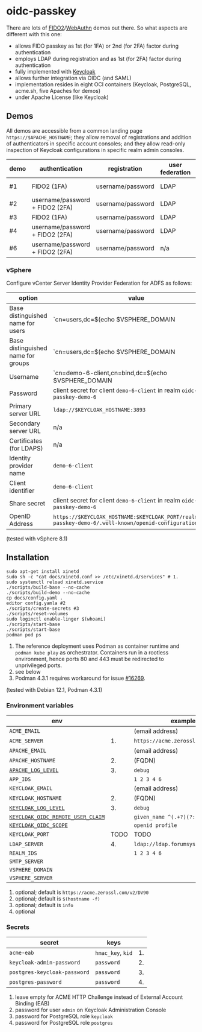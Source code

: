 # oidc-passkey

There are lots of [FIDO2](https://fidoalliance.org/fido2)/[WebAuthn](https://www.w3.org/TR/webauthn-2) demos out there.
So what aspects are different with this one:

* allows FIDO passkey as 1st (for 1FA) or 2nd (for 2FA) factor
  during authentication
* employs LDAP during registration and as 1st (for 2FA) factor
  during authentication
* fully implemented with [Keycloak](https://github.com/keycloak/keycloak/blob/main/LICENSE.txt)
* allows further integration via OIDC (and SAML)
* implementation resides in eight OCI containers
  (Keycloak, PostgreSQL, acme.sh, five Apaches for demos)
* under Apache License (like Keycloak)

## Demos

All demos are accessible from a common landing page `https://$APACHE_HOSTNAME`;
they allow removal of registrations and addition of authenticators in
specific account consoles;
and they allow read-only inspection of Keycloak configurations in specific realm admin consoles.

| demo | authentication | registration | user federation | protocol | OP | RP |
| --- | --- | --- | --- | --- | --- | --- |
| #1 | FIDO2 (1FA) | username/password | LDAP | OIDC | Keycloak | Apache ([`mod_auth_openidc`](https://github.com/OpenIDC/mod_auth_openidc)) |
| #2 | username/password + FIDO2 (2FA) | username/password | LDAP | OIDC | Keycloak | Apache ([`mod_auth_openidc`](https://github.com/OpenIDC/mod_auth_openidc)) |
| #3 | FIDO2 (1FA) | username/password | LDAP | SAML | Keycloak | Apache ([`mod_shib`](https://shibboleth.atlassian.net/wiki/spaces/SP3/pages/2065335062/Apache)) |
| #4 | username/password + FIDO2 (2FA) | username/password | LDAP | SAML | Keycloak | Apache ([`mod_shib`](https://shibboleth.atlassian.net/wiki/spaces/SP3/pages/2065335062/Apache))) |
| #6 | username/password + FIDO2 (2FA) | username/password | n/a | OIDC | Keycloak | vSphere ([ADFS provider](https://docs.vmware.com/en/VMware-vSphere/7.0/com.vmware.vsphere.authentication.doc/GUID-C5E998B2-1148-46DC-990E-A5DB71F93351.html)) |

### vSphere

Configure vCenter Server Identity Provider Federation for ADFS as follows:

| option | value |
| --- | --- |
| Base distinguished name for users | `cn=users,dc=$(echo $VSPHERE_DOMAIN | sed 's/\./,dc=/g')` |
| Base distinguished name for groups | `cn=users,dc=$(echo $VSPHERE_DOMAIN | sed 's/\./,dc=/g')` |
| Username | `cn=demo-6-client,cn=bind,dc=$(echo $VSPHERE_DOMAIN | sed 's/\./,dc=/g')` |
| Password | client secret for client `demo-6-client` in realm `oidc-passkey-demo-6` |
| Primary server URL | `ldap://$KEYCLOAK_HOSTNAME:3893` |
| Secondary server URL | n/a |
| Certificates (for LDAPS) | n/a |
| Identity provider name | `demo-6-client` |
| Client identifier | `demo-6-client` |
| Share secret | client secret for client `demo-6-client` in realm `oidc-passkey-demo-6` |
| OpenID Address | `https://$KEYCLOAK_HOSTNAME:$KEYCLOAK_PORT/realms/oidc-passkey-demo-6/.well-known/openid-configuration` |

(tested with vSphere 8.1)

## Installation

```
sudo apt-get install xinetd
sudo sh -c "cat docs/xinetd.conf >> /etc/xinetd.d/services" # 1.
sudo systemctl reload xinetd.service
./scripts/build-base --no-cache
./scripts/build-demo --no-cache
cp docs/config.yaml .
editor config.yamla #2
./scripts/create-secrets #3
./scripts/reset-volumes
sudo loginctl enable-linger $(whoami)
./scripts/start-base
./scripts/start-base
podman pod ps
```

1. The reference deployment uses Podman as container runtime and
   `podman kube play` as orchestrator. Containers run in a rootless environment,
   hence ports 80 and 443 must be redirected to unprivileged ports.
2. see below
3. Podman 4.3.1 requires workaround for issue
   [#16269](https://github.com/containers/podman/issues/16269).

(tested with Debian 12.1, Podman 4.3.1)

### Environment variables

| env | | example |
| --- | --- | --- |
| `ACME_EMAIL` | | (email address) |
| `ACME_SERVER` | 1. | `https://acme.zerossl.com/v2/DV90` |
| `APACHE_EMAIL` | | (email address) |
| `APACHE_HOSTNAME` | 2. | (FQDN) |
| [`APACHE_LOG_LEVEL`](https://httpd.apache.org/docs/2.4/en/mod/core.html#loglevel) | 3. | `debug` |
| `APP_IDS` | | `1 2 3 4 6` |
| `KEYCLOAK_EMAIL` | | (email address) |
| `KEYCLOAK_HOSTNAME` | 2. | (FQDN) |
| [`KEYCLOAK_LOG_LEVEL`](https://www.keycloak.org/server/all-config?q=log-level) | 3. | `debug` |
| [`KEYCLOAK_OIDC_REMOTE_USER_CLAIM`](https://github.com/OpenIDC/mod_auth_openidc/blob/master/auth_openidc.conf) | | `given_name ^(.+?)(?:\s.+)?$ $1` |
| [`KEYCLOAK_OIDC_SCOPE`](https://github.com/OpenIDC/mod_auth_openidc/blob/master/auth_openidc.conf) | | `openid profile`
| `KEYCLOAK_PORT` | TODO | TODO |
| `LDAP_SERVER` | 4. | `ldap://ldap.forumsys.com:389` |
| `REALM_IDS` | | `1 2 3 4 6` |
| `SMTP_SERVER` | | |
| `VSPHERE_DOMAIN` | |
| `VSPHERE_SERVER` | |

1. optional; default is `https://acme.zerossl.com/v2/DV90`
2. optional; default is `$(hostname -f)`
3. optional; default is `info`
4. optional

### Secrets

| secret | keys | |
| --- | --- | --- |
| `acme-eab` | `hmac_key`, `kid` | 1. |
| `keycloak-admin-password` | `password` | 2. |
| `postgres-keycloak-password` | `password` | 3. |
| `postgres-password` | `password` | 4. |

1. leave empty for ACME HTTP Challenge instead of External Account Binding (EAB)
2. password for user `admin` on Keycloak Administration Console
3. password for PostgreSQL role `keycloak`
4. password for PostgreSQL role `postgres`
